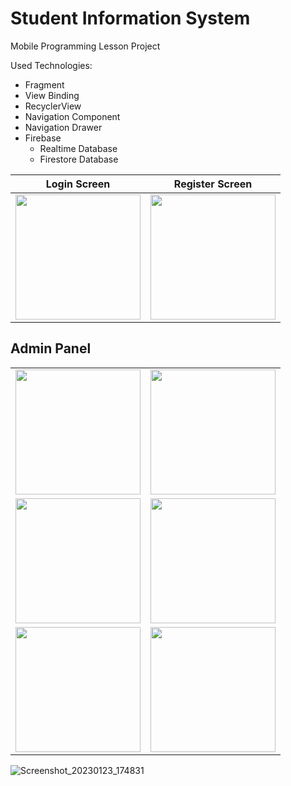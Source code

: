# Student Information System
Mobile Programming Lesson Project

Used Technologies:

* Fragment
* View Binding
* RecyclerView
* Navigation Component
* Navigation Drawer
* Firebase
  * Realtime Database
  * Firestore Database
  
  
  
| Login Screen| Register Screen  |
| ----------- | ----------------- |
| <img src="https://user-images.githubusercontent.com/79766537/214069487-439b298b-49af-4683-ab2d-c6ef9aaa4106.png" width="200">            | <img src="https://user-images.githubusercontent.com/79766537/214069922-2c4fdb80-ac25-477c-922d-2f32d7dd21b5.png" width="200">                  |



## Admin Panel

|             |                   |
| ----------- | ----------------- |
| <img src="https://user-images.githubusercontent.com/79766537/214099719-df2f4681-cae8-4303-8b18-a75a5ceb8dc4.png" width="200">            | <img src="https://user-images.githubusercontent.com/79766537/214099895-b65564b5-d2cd-4ce8-a07e-931c419e56c1.png" width="200">                  |
| <img src="https://user-images.githubusercontent.com/79766537/214100420-484b2b2c-166c-4eb8-b305-6fd0a4ef7945.png" width="200">       | <img src="https://user-images.githubusercontent.com/79766537/214100473-a0f30206-8212-46d8-b4ab-9e9983ef412a.png" width="200">  
| <img src="https://user-images.githubusercontent.com/79766537/214100504-97cdba04-82ff-43a3-bef1-16a87de6eef7.png" width="200">       | <img src="https://user-images.githubusercontent.com/79766537/214100525-fc5c9432-b7c2-4821-8824-d5509eb96106.png" width="200"> 




![Screenshot_20230123_174831](https://user-images.githubusercontent.com/79766537/214100534-fe6b0389-314e-4ac5-b2fd-cfd1459322a7.png)


